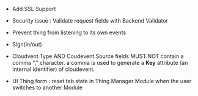 - Add SSL Support

- Security issue : Validate request fields with Backend Validator

- Prevent thing from listening to its own events

- Sign(in/out)

- Cloudvent.Type AND Coudevent.Source fields MUST NOT contain a comma "," character. 
 a comma is used to generate a **Key** attribute (an internal identifier) of cloudevent.

- UI Thing form : reset tab state in Thing Manager Module  when the user switches to another Module
